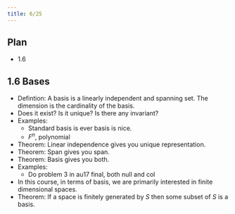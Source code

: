 ```yaml
---
title: 6/25
---
```


## Plan

* 1.6

## 1.6 Bases

- Defintion: A basis is a linearly independent and spanning set. The dimension
  is the cardinality of the basis.
- Does it exist? Is it unique? Is there any invariant?
- Examples:
    - Standard basis is ever basis is nice.
    - $F^n$, polynomial
- Theorem: Linear independence gives you unique representation.
- Theorem: Span gives you span.
- Theorem: Basis gives you both.
- Examples:
    - Do problem 3 in au17 final, both null and col
- In this course, in terms of basis, we are primarily interested in finite
  dimensional spaces.
- Theorem: If a space is finitely generated by $S$ then some subset of $S$ is a
  basis.
